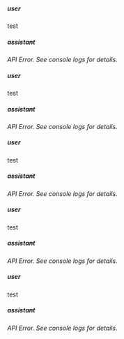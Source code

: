 ##### user
test

##### assistant
*API Error. See console logs for details.*

##### user
test

##### assistant
*API Error. See console logs for details.*

##### user
test

##### assistant
*API Error. See console logs for details.*

##### user
test

##### assistant
*API Error. See console logs for details.*

##### user
test

##### assistant
*API Error. See console logs for details.*